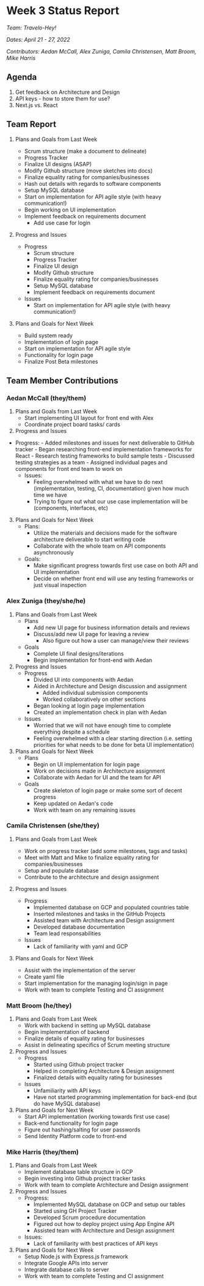 # Week 3 Status Report
*Team: Travelo-Hey!*

*Dates: April 21 - 27, 2022*

*Contributors: Aedan McCall, Alex Zuniga, Camila Christensen, Matt Broom, Mike Harris*

## Agenda
1. Get feedback on Architecture and Design
2. API keys - how to store them for use?
3. Next.js vs. React


## Team Report
1. Plans and Goals from Last Week
    - Scrum structure (make a document to delineate)
    - Progress Tracker
    - Finalize UI designs (ASAP)
    - Modify Github structure (move sketches into docs)
    - Finalize equality rating for companies/businesses
    - Hash out details with regards to software components
    - Setup MySQL database
    - Start on implementation for API agile style (with heavy communication!)
    - Begin working on UI implementation
    - Implement feedback on requirements document
        - Add use case for login
    
2. Progress and Issues
    - Progress
        -  Scrum structure
        -  Progress Tracker
        -  Finalize UI design
        -  Modify Github structure 
        -  Finalize equality rating for companies/businesses
        -  Setup MySQL database
        -  Implement feedback on requirements document
    - Issues
        - Start on implementation for API agile style (with heavy communication!) 
       
3. Plans and Goals for Next Week
    - Build system ready
    - Implementation of login page
    - Start on implementation for API agile style
    - Functionality for login page
    - Finalize Post Beta milestones


## Team Member Contributions
### Aedan McCall (they/them)
1. Plans and Goals from Last Week
    - Start implementing UI layout for front end with Alex
    - Coordinate project board tasks/ cards
2. Progress and Issues
- Progress:
        - Added milestones and issues for next deliverable to GitHub tracker
        - Began researching front-end implementation frameworks for React
        - Research testing frameworks to build sample tests 
        - Discussed testing strategies as a team
        - Assigned individual pages and components for front end team to work on
    - Issues:
        - Feeling overwhelmed with what we have to do next (implementation, testing, CI, documentation) 
        given how much time we have
        - Trying to figure out what our use case implementation will be 
        (components, interfaces, etc)
3. Plans and Goals for Next Week
    - Plans:
        - Utilize the materials and decisions made for the software architecture deliverable
        to start writing code
        - Collaborate with the whole team on API components asynchronously
    - Goals:
        - Make significant progress towards first use case on both API and UI implementation
        - Decide on whether front end will use any testing frameworks or just visual inspection
    

### Alex Zuniga (they/she/he)
1. Plans and Goals from Last Week
    - Plans
        - Add new UI page for business information details and reviews 
        - Discuss/add new UI page for leaving a review 
            - Also figure out how a user can manage/view their reviews 
    - Goals
        - Complete UI final designs/iterations
        - Begin implementation for front-end with Aedan
2. Progress and Issues
    - Progress
        - Divided UI into components with Aedan
        - Aided in Architecture and Design discussion and assignment
            - Added individual submission components
            - Worked collaboratively on other sections
        - Began looking at login page implementation
        - Created an implementation check in plan with Aedan
    - Issues
        - Worried that we will not have enough time to complete everything despite a schedule
        - Feeling overwhelmed with a clear starting direction (i.e. setting priorities for what needs to be done for beta UI implementation)
3. Plans and Goals for Next Week
    - Plans
        - Begin on UI implementation for login page 
        - Work on decisions made in Architecture assignment 
        - Collaborate with Aedan for UI and the team for API
    - Goals 
        - Create skeleton of login page or make some sort of decent progress
        - Keep updated on Aedan's code
        - Work with team on any remaining issues

### Camila Christensen (she/they)
1. Plans and Goals from Last Week
    - Work on progress tracker (add some milestones, tags and tasks)
    - Meet with Matt and Mike to finalize equality rating for companies/businesses
    - Setup and populate database
    - Contribute to the architecture and design assignment
2. Progress and Issues
    - Progress 
        - Implemented database on GCP and populated countries table
        - Inserted milestones and tasks in the GitHub Projects
        - Assisted team with Architecture and Design assignment
        - Developed database documentation
        - Team lead responsabilities
    - Issues
        - Lack of familiarity with yaml and GCP

3. Plans and Goals for Next Week
    - Assist with the implementation of the server
    - Create yaml file
    - Start implementation for the managing login/sign in page
    - Work with team to complete Testing and CI assignment


### Matt Broom (he/they)
1. Plans and Goals from Last Week
    - Work with backend in setting up MySQL database
    - Begin implementation of backend
    - Finalize details of equality rating for businesses
    - Assist in delineating specifics of Scrum meeting structure
2. Progress and Issues
    - Progress
        - Started using Github project tracker
        - Helped in completing Architecture & Design assignment
        - Finalized details with equality rating for businesses
    - Issues
        - Unfamiliarity with API keys
        - Have not started programming implementation for back-end (but do have MySQL database)
3. Plans and Goals for Next Week
    - Start API implementation (working towards first use case)
    - Back-end functionality for login page
    - Figure out hashing/salting for user passwords
    - Send Identity Platform code to front-end

### Mike Harris (they/them)
1. Plans and Goals from Last Week
    - Implement database table structure in GCP
    - Begin investing into Github project tracker tasks
    - Work with team to complete Architecture and Design assignment
2. Progress and Issues
    - Progress:
        - Implemented MySQL database on GCP and setup our tables
        - Started using GH Project Tracker
        - Developed Scrum procedure documentation
        - Figured out how to deploy project using App Engine API
        - Assisted team with Architecture and Design assignment
    - Issues:
        - Lack of familiarity with best practices of API keys
3. Plans and Goals for Next Week
    - Setup Node.js with Express.js framework
    - Integrate Google APIs into server
    - Integrate database calls to server
    - Work with team to complete Testing and CI assignment
